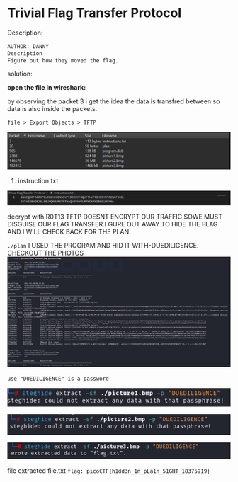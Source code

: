 # Trivial Flag Transfer Protocol

Description:

    AUTHOR: DANNY
    Description
    Figure out how they moved the flag.

solution:

**open the file in wireshark:**

by observing the packet 3 i get the idea the data is transfred between so data is also inside the packets.

    file > Export Objects > TFTP

![wireshark](image.png)


1. instruction.txt

![instruction.txt](image-1.png)

decrypt with R0T13
TFTP DOESNT ENCRYPT OUR TRAFFIC SOWE MUST DISGUISE OUR FLAG TRANSFER.I GURE OUT AWAY TO HIDE THE FLAG AND I WILL CHECK BACK FOR THE PLAN.

`./plan` I USED THE PROGRAM AND HID IT WITH-DUEDILIGENCE. CHECKOUT THE PHOTOS
![binwalk](image-2.png)

`use "DUEDILIGENCE" is a password`

![alt text](image-4.png)

![stagehide](image-3.png)

![alt text](image-5.png)

file extracted file.txt
`flag: picoCTF{h1dd3n_1n_pLa1n_51GHT_18375919}`

